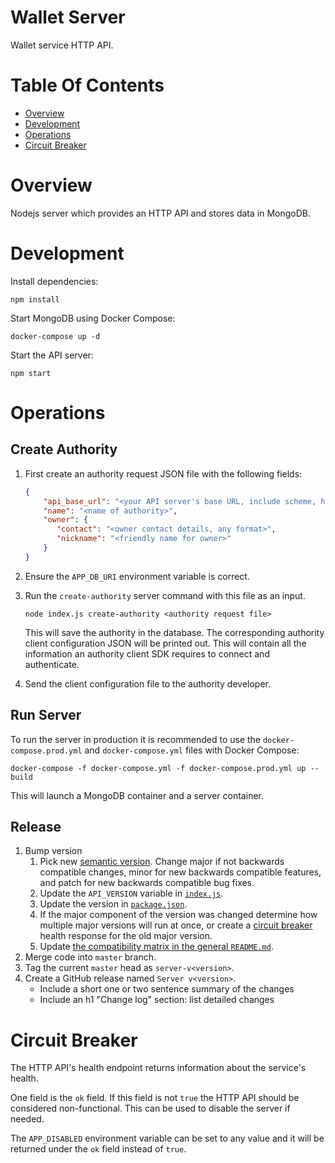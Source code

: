 # Wallet Server
Wallet service HTTP API.

# Table Of Contents
- [Overview](#overview)
- [Development](#development)
- [Operations](#operations)
- [Circuit Breaker](#circuit-breaker)

# Overview
Nodejs server which provides an HTTP API and stores data in MongoDB.

# Development
Install dependencies:

```
npm install
```

Start MongoDB using Docker Compose:

```
docker-compose up -d
```

Start the API server:

```
npm start
```

# Operations
## Create Authority
1. First create an authority request JSON file with the following fields:
	```json
	{
		"api_base_url": "<your API server's base URL, include scheme, host, port, and any non-version specific path prefixes, no trailing slashes>",
		"name": "<name of authority>",
		"owner": {
		   "contact": "<owner contact details, any format>",
		   "nickname": "<friendly name for owner>"
		}
	}
	```
2. Ensure the `APP_DB_URI` environment variable is correct.
3. Run the `create-authority` server command with this file as an input.
   ```
   node index.js create-authority <authority request file>
   ```

   This will save the authority in the database. The corresponding authority
   client configuration JSON will be printed out. This will contain all the
   information an authority client SDK requires to connect and authenticate.
4. Send the client configuration file to the authority developer.

## Run Server
To run the server in production it is recommended to use the `docker-compose.prod.yml` and `docker-compose.yml` files with Docker Compose:

```
docker-compose -f docker-compose.yml -f docker-compose.prod.yml up --build
```

This will launch a MongoDB container and a server container.

## Release
1. Bump version
   1. Pick new [semantic version](https://semver.org/). Change major if not 
	  backwards compatible changes, minor for new backwards compatible features,
	  and patch for new backwards compatible bug fixes.
   2. Update the `API_VERSION` variable in [`index.js`](./index.js).
   3. Update the version in [`package.json`](./package.json).
   4. If the major component of the version was changed determine how multiple 
	  major versions will run at once, or create a
	  [circuit breaker](#circuit-breaker) health response for the old 
	  major version.
   5. Update [the compatibility matrix in the general `README.md`](../README.md#version-compatibility-matrix).
2. Merge code into `master` branch.
3. Tag the current `master` head as `server-v<version>`.
4. Create a GitHub release named `Server v<version>`.
   - Include a short one or two sentence summary of the changes
   - Include an h1 "Change log" section: list detailed changes

# Circuit Breaker
The HTTP API's health endpoint returns information about the service's health. 

One field is the `ok` field. If this field is not `true` the HTTP API should be 
considered non-functional. This can be used to disable the server if needed.

The `APP_DISABLED` environment variable can be set to any value and it will be 
returned under the `ok` field instead of `true`.
